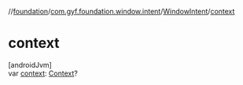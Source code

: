 //[foundation](../../../index.md)/[com.gyf.foundation.window.intent](../index.md)/[WindowIntent](index.md)/[context](context.md)

# context

[androidJvm]\
var [context](context.md): [Context](https://developer.android.com/reference/kotlin/android/content/Context.html)?